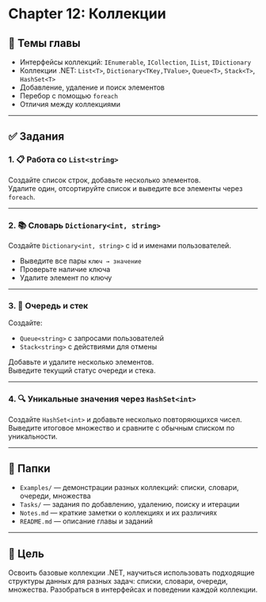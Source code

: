 # Chapter 12: Коллекции

## 📘 Темы главы

- Интерфейсы коллекций: `IEnumerable`, `ICollection`, `IList`, `IDictionary`
- Коллекции .NET: `List<T>`, `Dictionary<TKey,TValue>`, `Queue<T>`, `Stack<T>`, `HashSet<T>`
- Добавление, удаление и поиск элементов
- Перебор с помощью `foreach`
- Отличия между коллекциями

---

## ✅ Задания

### 1. 📋 Работа со `List<string>`
Создайте список строк, добавьте несколько элементов.  
Удалите один, отсортируйте список и выведите все элементы через `foreach`.

---

### 2. 📚 Словарь `Dictionary<int, string>`
Создайте `Dictionary<int, string>` с id и именами пользователей.  
- Выведите все пары `ключ → значение`  
- Проверьте наличие ключа  
- Удалите элемент по ключу

---

### 3. 🧱 Очередь и стек
Создайте:
- `Queue<string>` с запросами пользователей
- `Stack<string>` с действиями для отмены

Добавьте и удалите несколько элементов.  
Выведите текущий статус очереди и стека.

---

### 4. 🔍 Уникальные значения через `HashSet<int>`
Создайте `HashSet<int>` и добавьте несколько повторяющихся чисел.  
Выведите итоговое множество и сравните с обычным списком по уникальности.

---

## 📁 Папки

- `Examples/` — демонстрации разных коллекций: списки, словари, очереди, множества
- `Tasks/` — задания по добавлению, удалению, поиску и итерации
- `Notes.md` — краткие заметки о коллекциях и их различиях
- `README.md` — описание главы и заданий

---

## 📌 Цель

Освоить базовые коллекции .NET, научиться использовать подходящие структуры данных для разных задач: списки, словари, очереди, множества. Разобраться в интерфейсах и поведении каждой коллекции.
